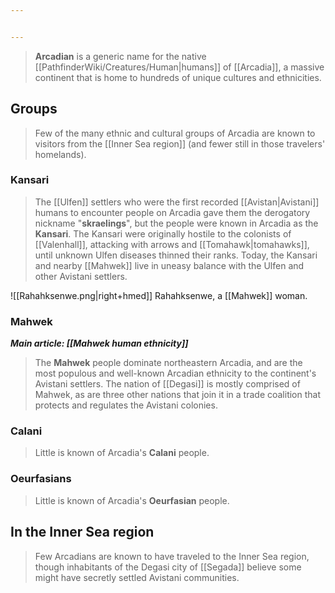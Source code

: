 ```yaml
---


---
```

> **Arcadian** is a generic name for the native [[PathfinderWiki/Creatures/Human|humans]] of [[Arcadia]], a massive continent that is home to hundreds of unique cultures and ethnicities.



## Groups

> Few of the many ethnic and cultural groups of Arcadia are known to visitors from the [[Inner Sea region]] (and fewer still in those travelers' homelands).


### Kansari

> The [[Ulfen]] settlers who were the first recorded [[Avistan|Avistani]] humans to encounter people on Arcadia gave them the derogatory nickname "**skraelings**", but the people were known in Arcadia as the **Kansari**. The Kansari were originally hostile to the colonists of [[Valenhall]], attacking with arrows and [[Tomahawk|tomahawks]], until unknown Ulfen diseases thinned their ranks. Today, the Kansari and nearby [[Mahwek]] live in uneasy balance with the Ulfen and other Avistani settlers.

![[Rahahksenwe.png|right+hmed]] 
 Rahahksenwe, a [[Mahwek]] woman.

### Mahwek

***Main article: [[Mahwek human ethnicity]]***
> The **Mahwek** people dominate northeastern Arcadia, and are the most populous and well-known Arcadian ethnicity to the continent's Avistani settlers. The nation of [[Degasi]] is mostly comprised of Mahwek, as are three other nations that join it in a trade coalition that protects and regulates the Avistani colonies.


### Calani

> Little is known of Arcadia's **Calani** people.


### Oeurfasians

> Little is known of Arcadia's **Oeurfasian** people.


## In the Inner Sea region

> Few Arcadians are known to have traveled to the Inner Sea region, though inhabitants of the Degasi city of [[Segada]] believe some might have secretly settled Avistani communities.








